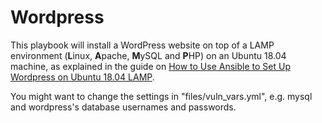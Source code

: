 # Wordpress

This playbook will install a WordPress website on top of a LAMP environment (**L**inux, **A**pache, **M**ySQL and **P**HP) on an Ubuntu 18.04 machine, as explained in the guide on [How to Use Ansible to Set Up Wordpress on Ubuntu 18.04 LAMP](https://www.digitalocean.com/community/tutorials/how-to-use-ansible-to-install-and-set-up-wordpress-with-lamp-on-ubuntu-18-04). 

You might want to change the settings in "files/vuln_vars.yml", e.g. mysql and wordpress's database usernames and passwords.

